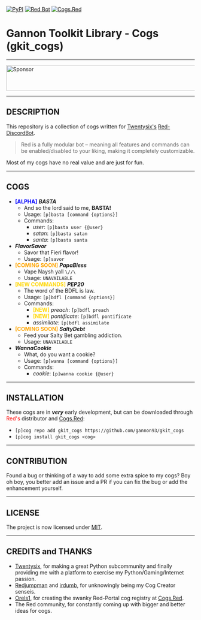 [![PyPI](https://img.shields.io/badge/Python-3.5-blue.svg)](https://www.python.org/downloads/) 
[![Red Bot](https://img.shields.io/badge/Discord-Red%20Bot-red.svg)](https://github.com/Twentysix26/Red-DiscordBot)
[![Cogs.Red](https://img.shields.io/badge/Cogs.Red-gkit__cogs-red.svg)](https://cogs.red/cogs/gannon93/gkit_cogs/)

# Gannon Toolkit Library - Cogs (gkit_cogs)

---

<a target='_blank' rel='nofollow' href='https://app.codesponsor.io/link/raiq3oRu2yGcVNAnbBGftY8G/gannon93/gkit_cogs'>
  <img alt='Sponsor' width='888' height='68' src='https://app.codesponsor.io/embed/raiq3oRu2yGcVNAnbBGftY8G/gannon93/gkit_cogs.svg' />
</a>

---

## DESCRIPTION

This repository is a collection of cogs written for [Twentysix's](https://github.com/Twentysix26) [Red-DiscordBot](https://github.com/Cog-Creators/Red-DiscordBot).  

> Red is a fully modular bot – meaning all features and commands can be enabled/disabled to your liking, making it completely customizable.

Most of my cogs have no real value and are just for fun.  

---

## COGS

  - **<span style="color:blue">[ALPHA]</span>** _**BASTA**_
    - And so the lord said to me, **BASTA!**
    - Usage: `[p]basta [command {options}]`
    - Commands:
      - _user_: `[p]basta user {@user}`
      - _satan_: `[p]basta satan`
      - _santa_: `[p]basta santa`
  - _**FlavorSavor**_
    - Savor that Fieri flavor!
    - Usage: `[p]savor`
  - **<span style="color:orange">[COMING SOON]</span>** _**PapaBless**_
    - Vape Naysh yall `\//\`
    - Usage: `UNAVAILABLE`
  - **<span style="color:gold">[NEW COMMANDS]</span>** _**PEP20**_
    - The word of the BDFL is law.
    - Usage: `[p]bdfl [command {options}]`
    - Commands:
      - **<span style="color:gold">[NEW]</span>** _preach_: `[p]bdfl preach`
      - **<span style="color:gold">[NEW]</span>** _pontificate_: `[p]bdfl pontificate`
      - _assimilate_: `[p]bdfl assimilate`
  - **<span style="color:orange">[COMING SOON]</span>** _**SaltyDebt**_
    - Feed your Salty Bet gambling addiction.
    - Usage: `UNAVAILABLE`
  - _**WannaCookie**_
    - What, do you want a cookie?
    - Usage: `[p]wanna [command {options}]`
    - Commands:
      - _cookie_: `[p]wanna cookie {@user}`

---

## INSTALLATION

These cogs are in _**very**_ early development, but can be downloaded through <span style="color:red">Red's</span> distributor and [Cogs.Red](https://cogs.red/cogs/gannon93/gkit_cogs/):  

  - `[p]cog repo add gkit_cogs https://github.com/gannon93/gkit_cogs`
  - `[p]cog install gkit_cogs <cog>`

---

## CONTRIBUTION

Found a bug or thinking of a way to add some extra spice to my cogs? 
Boy oh boy, you better add an issue and a PR if you can fix the bug or add the enhancement yourself.

---

## LICENSE

The project is now licensed under [MIT](https://github.com/gannon93/gkit_cogs/blob/master/LICENSE).

---

## CREDITS and THANKS

  - [Twentysix](https://github.com/Twentysix26), for making a great Python subcommunity and finally providing me with a platform to exercise my Python/Gaming/Internet passion. 
  - [Redjumpman](https://github.com/Redjumpman) and [irdumb](https://github.com/irdumbs), for unknowingly being my Cog Creator senseis. 
  - [Orels1](https://github.com/orels1), for creating the swanky Red-Portal cog registry at [Cogs.Red](http://cogs.red).
  - The Red community, for constantly coming up with bigger and better ideas for cogs.
